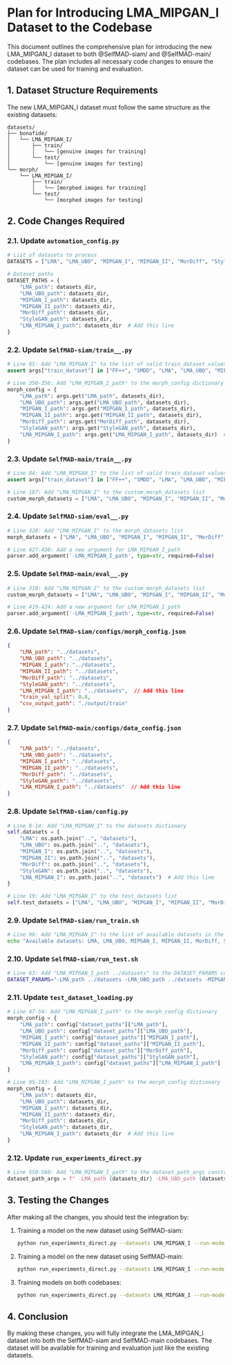 # Plan for Introducing LMA_MIPGAN_I Dataset to the Codebase

This document outlines the comprehensive plan for introducing the new LMA_MIPGAN_I dataset to both @SelfMAD-siam/ and @SelfMAD-main/ codebases. The plan includes all necessary code changes to ensure the dataset can be used for training and evaluation.

## 1. Dataset Structure Requirements

The new LMA_MIPGAN_I dataset must follow the same structure as the existing datasets:

```
datasets/
├── bonafide/
│   └── LMA_MIPGAN_I/
│       ├── train/
│       │   └── [genuine images for training]
│       └── test/
│           └── [genuine images for testing]
└── morph/
    └── LMA_MIPGAN_I/
        ├── train/
        │   └── [morphed images for training]
        └── test/
            └── [morphed images for testing]
```

## 2. Code Changes Required

### 2.1. Update `automation_config.py`

```python
# List of datasets to process
DATASETS = ["LMA", "LMA_UBO", "MIPGAN_I", "MIPGAN_II", "MorDiff", "StyleGAN", "LMA_MIPGAN_I"]  # Add "LMA_MIPGAN_I"

# Dataset paths
DATASET_PATHS = {
    "LMA_path": datasets_dir,
    "LMA_UBO_path": datasets_dir,
    "MIPGAN_I_path": datasets_dir,
    "MIPGAN_II_path": datasets_dir,
    "MorDiff_path": datasets_dir,
    "StyleGAN_path": datasets_dir,
    "LMA_MIPGAN_I_path": datasets_dir  # Add this line
}
```

### 2.2. Update `SelfMAD-siam/train__.py`

```python
# Line 85: Add "LMA_MIPGAN_I" to the list of valid train_dataset values
assert args["train_dataset"] in ["FF++", "SMDD", "LMA", "LMA_UBO", "MIPGAN_I", "MIPGAN_II", "MorDiff", "StyleGAN", "LMA_MIPGAN_I"]

# Line 350-356: Add "LMA_MIPGAN_I_path" to the morph_config dictionary
morph_config = {
    "LMA_path": args.get("LMA_path", datasets_dir),
    "LMA_UBO_path": args.get("LMA_UBO_path", datasets_dir),
    "MIPGAN_I_path": args.get("MIPGAN_I_path", datasets_dir),
    "MIPGAN_II_path": args.get("MIPGAN_II_path", datasets_dir),
    "MorDiff_path": args.get("MorDiff_path", datasets_dir),
    "StyleGAN_path": args.get("StyleGAN_path", datasets_dir),
    "LMA_MIPGAN_I_path": args.get("LMA_MIPGAN_I_path", datasets_dir)  # Add this line
}
```

### 2.3. Update `SelfMAD-main/train__.py`

```python
# Line 84: Add "LMA_MIPGAN_I" to the list of valid train_dataset values
assert args["train_dataset"] in ["FF++", "SMDD", "LMA", "LMA_UBO", "MIPGAN_I", "MIPGAN_II", "MorDiff", "StyleGAN", "LMA_MIPGAN_I"]

# Line 187: Add "LMA_MIPGAN_I" to the custom_morph_datasets list
custom_morph_datasets = ["LMA", "LMA_UBO", "MIPGAN_I", "MIPGAN_II", "MorDiff", "StyleGAN", "LMA_MIPGAN_I"]
```

### 2.4. Update `SelfMAD-siam/eval__.py`

```python
# Line 328: Add "LMA_MIPGAN_I" to the morph_datasets list
morph_datasets = ["LMA", "LMA_UBO", "MIPGAN_I", "MIPGAN_II", "MorDiff", "StyleGAN", "LMA_MIPGAN_I"]

# Line 427-430: Add a new argument for LMA_MIPGAN_I_path
parser.add_argument('-LMA_MIPGAN_I_path', type=str, required=False)
```

### 2.5. Update `SelfMAD-main/eval__.py`

```python
# Line 310: Add "LMA_MIPGAN_I" to the custom_morph_datasets list
custom_morph_datasets = ["LMA", "LMA_UBO", "MIPGAN_I", "MIPGAN_II", "MorDiff", "StyleGAN", "LMA_MIPGAN_I"]

# Line 419-424: Add a new argument for LMA_MIPGAN_I_path
parser.add_argument('-LMA_MIPGAN_I_path', type=str, required=False)
```

### 2.6. Update `SelfMAD-siam/configs/morph_config.json`

```json
{
    "LMA_path": "../datasets",
    "LMA_UBO_path": "../datasets",
    "MIPGAN_I_path": "../datasets",
    "MIPGAN_II_path": "../datasets",
    "MorDiff_path": "../datasets",
    "StyleGAN_path": "../datasets",
    "LMA_MIPGAN_I_path": "../datasets",  // Add this line
    "train_val_split": 0.8,
    "csv_output_path": "./output/train"
}
```

### 2.7. Update `SelfMAD-main/configs/data_config.json`

```json
{
    "LMA_path": "../datasets",
    "LMA_UBO_path": "../datasets",
    "MIPGAN_I_path": "../datasets",
    "MIPGAN_II_path": "../datasets",
    "MorDiff_path": "../datasets",
    "StyleGAN_path": "../datasets",
    "LMA_MIPGAN_I_path": "../datasets"  // Add this line
}
```

### 2.8. Update `SelfMAD-siam/config.py`

```python
# Line 8-14: Add "LMA_MIPGAN_I" to the datasets dictionary
self.datasets = {
    "LMA": os.path.join("..", "datasets"),
    "LMA_UBO": os.path.join("..", "datasets"),
    "MIPGAN_I": os.path.join("..", "datasets"),
    "MIPGAN_II": os.path.join("..", "datasets"),
    "MorDiff": os.path.join("..", "datasets"),
    "StyleGAN": os.path.join("..", "datasets"),
    "LMA_MIPGAN_I": os.path.join("..", "datasets")  # Add this line
}

# Line 19: Add "LMA_MIPGAN_I" to the test_datasets list
self.test_datasets = ["LMA", "LMA_UBO", "MIPGAN_I", "MIPGAN_II", "MorDiff", "StyleGAN", "LMA_MIPGAN_I"]
```

### 2.9. Update `SelfMAD-siam/run_train.sh`

```bash
# Line 96: Add "LMA_MIPGAN_I" to the list of available datasets in the error message
echo "Available datasets: LMA, LMA_UBO, MIPGAN_I, MIPGAN_II, MorDiff, StyleGAN, LMA_MIPGAN_I"
```

### 2.10. Update `SelfMAD-siam/run_test.sh`

```bash
# Line 63: Add "LMA_MIPGAN_I_path ../datasets" to the DATASET_PARAMS construction
DATASET_PARAMS="-LMA_path ../datasets -LMA_UBO_path ../datasets -MIPGAN_I_path ../datasets -MIPGAN_II_path ../datasets -MorDiff_path ../datasets -StyleGAN_path ../datasets -LMA_MIPGAN_I_path ../datasets"
```

### 2.11. Update `test_dataset_loading.py`

```python
# Line 47-54: Add "LMA_MIPGAN_I_path" to the morph_config dictionary
morph_config = {
    "LMA_path": config["dataset_paths"]["LMA_path"],
    "LMA_UBO_path": config["dataset_paths"]["LMA_UBO_path"],
    "MIPGAN_I_path": config["dataset_paths"]["MIPGAN_I_path"],
    "MIPGAN_II_path": config["dataset_paths"]["MIPGAN_II_path"],
    "MorDiff_path": config["dataset_paths"]["MorDiff_path"],
    "StyleGAN_path": config["dataset_paths"]["StyleGAN_path"],
    "LMA_MIPGAN_I_path": config["dataset_paths"]["LMA_MIPGAN_I_path"]  # Add this line
}

# Line 95-103: Add "LMA_MIPGAN_I_path" to the morph_config dictionary
morph_config = {
    "LMA_path": datasets_dir,
    "LMA_UBO_path": datasets_dir,
    "MIPGAN_I_path": datasets_dir,
    "MIPGAN_II_path": datasets_dir,
    "MorDiff_path": datasets_dir,
    "StyleGAN_path": datasets_dir,
    "LMA_MIPGAN_I_path": datasets_dir  # Add this line
}
```

### 2.12. Update `run_experiments_direct.py`

```python
# Line 550-560: Add "LMA_MIPGAN_I_path" to the dataset_path_args construction
dataset_path_args = f" -LMA_path {datasets_dir} -LMA_UBO_path {datasets_dir} -MIPGAN_I_path {datasets_dir} -MIPGAN_II_path {datasets_dir} -MorDiff_path {datasets_dir} -StyleGAN_path {datasets_dir} -LMA_MIPGAN_I_path {datasets_dir}"
```

## 3. Testing the Changes

After making all the changes, you should test the integration by:

1. Training a model on the new dataset using SelfMAD-siam:
   ```bash
   python run_experiments_direct.py --datasets LMA_MIPGAN_I --run-models siam
   ```

2. Training a model on the new dataset using SelfMAD-main:
   ```bash
   python run_experiments_direct.py --datasets LMA_MIPGAN_I --run-models main
   ```

3. Training models on both codebases:
   ```bash
   python run_experiments_direct.py --datasets LMA_MIPGAN_I --run-models both
   ```

## 4. Conclusion

By making these changes, you will fully integrate the LMA_MIPGAN_I dataset into both the SelfMAD-siam and SelfMAD-main codebases. The dataset will be available for training and evaluation just like the existing datasets.
